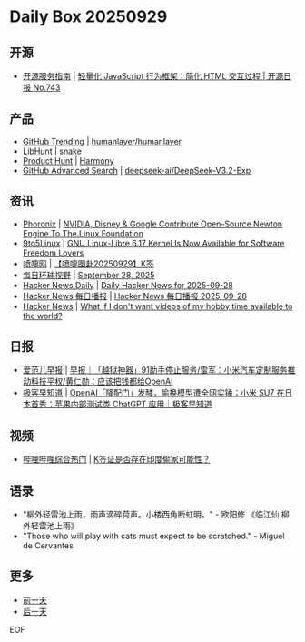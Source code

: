 # Daily Box 20250929

## 开源
- [开源服务指南](https://osguider.com/blog/) | [轻量化 JavaScript 行为框架：简化 HTML 交互过程 | 开源日报 No.743](https://osguider.com/blog/post/daily/daily-743/)

## 产品
- [GitHub Trending](https://github.com/trending?since=daily) | [humanlayer/humanlayer](https://github.com/humanlayer/humanlayer)
- [LibHunt](https://www.libhunt.com/) | [snake](https://www.libhunt.com/r/epidemian/snake)
- [Product Hunt](https://www.producthunt.com) | [Harmony](https://www.producthunt.com/products/harmony-11)
- [GitHub Advanced Search](https://github.com/search/advanced) | [deepseek-ai/DeepSeek-V3.2-Exp](https://github.com/deepseek-ai/DeepSeek-V3.2-Exp)

## 资讯
- [Phoronix](https://www.phoronix.com/) | [NVIDIA, Disney & Google Contribute Open-Source Newton Engine To The Linux Foundation](https://www.phoronix.com/news/Linux-Foundation-Newton)
- [9to5Linux](https://9to5linux.com/) | [GNU Linux-Libre 6.17 Kernel Is Now Available for Software Freedom Lovers](https://9to5linux.com/gnu-linux-libre-6-17-kernel-is-now-available-for-software-freedom-lovers)
- [喷嚏网](http://www.dapenti.com/blog/blog.asp?subjectid=70&name=xilei) | [【喷嚏图卦20250929】K签](http://www.dapenti.com/blog/more.asp?name=xilei&id=188530)
- [每日环球视野](https://idai.ly/) | [September 28, 2025](http://m.idai.ly/se/a193iG?1759017600)
- [Hacker News Daily](https://www.daemonology.net/hn-daily/) | [Daily Hacker News for 2025-09-28](https://www.daemonology.net/hn-daily/2025-09-28.html)
- [Hacker News 每日播报](https://hacker-news.agi.li/) | [Hacker News 每日播报 2025-09-28](https://hacker-news.agi.li/post/2025-09-28)
- [Hacker News](https://news.ycombinator.com/front) | [What if I don't want videos of my hobby time available to the world?](https://news.ycombinator.com/item?id=45412419)

## 日报
- [爱范儿早报](https://www.ifanr.com/category/ifanrnews) | [早报｜「越狱神器」91助手停止服务/雷军：小米汽车定制服务推动科技平权/黄仁勋：应该把钱都给OpenAI](https://www.ifanr.com/1639455)
- [极客早知道](https://www.geekpark.net/column/74) | [OpenAI「降配门」发酵，偷换模型遭全网实锤；小米 SU7 在日本首秀；苹果内部测试类 ChatGPT 应用｜极客早知道](https://www.geekpark.net/news/354629)

## 视频
- [哔哩哔哩综合热门](https://www.bilibili.com/v/popular/all/) | [K签证是否存在印度偷家可能性？](https://b23.tv/BV1GdnqzAEUY)

## 语录
- "柳外轻雷池上雨，雨声滴碎荷声。小楼西角断虹明。" - 欧阳修 《临江仙·柳外轻雷池上雨》
- "Those who will play with cats must expect to be scratched." - Miguel de Cervantes

## 更多
- [前一天](daily-box-20250928.md)
- [后一天](daily-box-20250930.md)

EOF
